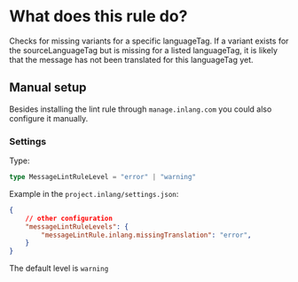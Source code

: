 # What does this rule do?

Checks for missing variants for a specific languageTag.  If a variant exists for the sourceLanguageTag but is missing for a listed languageTag, it is likely that the message has not been translated for this languageTag yet.

## Manual setup

Besides installing the lint rule through `manage.inlang.com` you could also configure it manually.

### Settings

Type:
```ts
type MessageLintRuleLevel = "error" | "warning"
```

Example in the `project.inlang/settings.json`:
```json
{
    // other configuration
    "messageLintRuleLevels": {
		"messageLintRule.inlang.missingTranslation": "error",
	}
}
```

The default level is `warning`